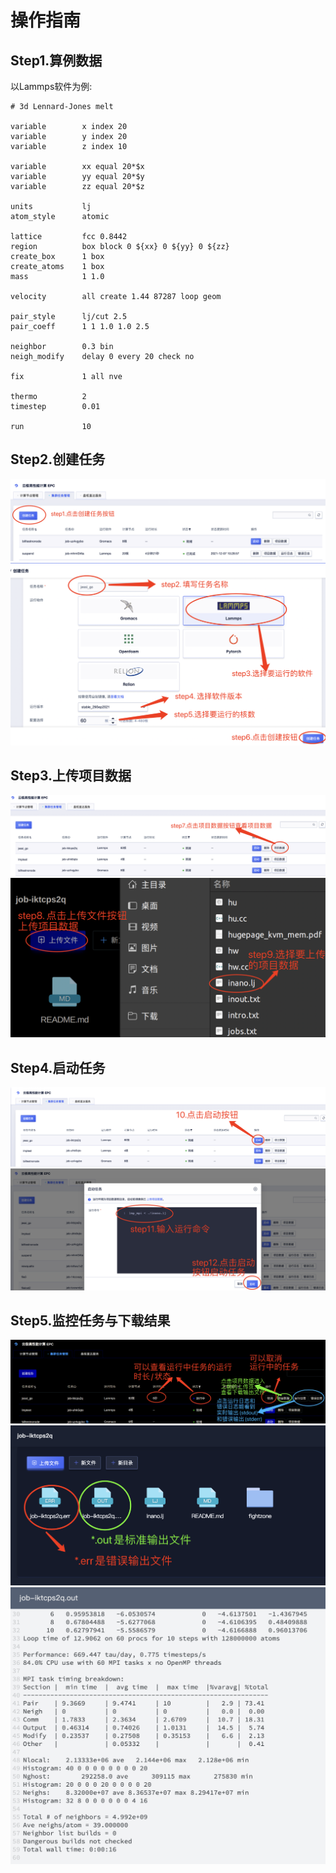 # 操作指南
## Step1.算例数据
以Lammps软件为例: 
```
# 3d Lennard-Jones melt

variable        x index 20
variable        y index 20
variable        z index 10

variable        xx equal 20*$x
variable        yy equal 20*$y
variable        zz equal 20*$z

units           lj
atom_style      atomic

lattice         fcc 0.8442
region          box block 0 ${xx} 0 ${yy} 0 ${zz}
create_box      1 box
create_atoms    1 box
mass            1 1.0

velocity        all create 1.44 87287 loop geom

pair_style      lj/cut 2.5
pair_coeff      1 1 1.0 1.0 2.5

neighbor        0.3 bin
neigh_modify    delay 0 every 20 check no

fix             1 all nve

thermo          2
timestep        0.01

run             10
```

## Step2.创建任务
![](/images/cat1.png)
![](/images/cat2.png)

## Step3.上传项目数据

![](/images/upload1.png)
![](/images/upload2.png)

## Step4.启动任务
![](/images/run1.png)
![](/images/run2.png)

## Step5.监控任务与下载结果
![](/images/get1.png)
![](/images/get2.png)
![](/images/get3.png)

